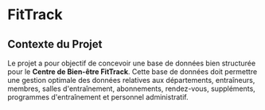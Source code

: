 # FitTrack

## Contexte du Projet

Le projet a pour objectif de concevoir une base de données bien structurée pour le **Centre de Bien-être FitTrack**. Cette base de données doit permettre une gestion optimale des données relatives aux départements, entraîneurs, membres, salles d'entraînement, abonnements, rendez-vous, suppléments, programmes d'entraînement et personnel administratif.



